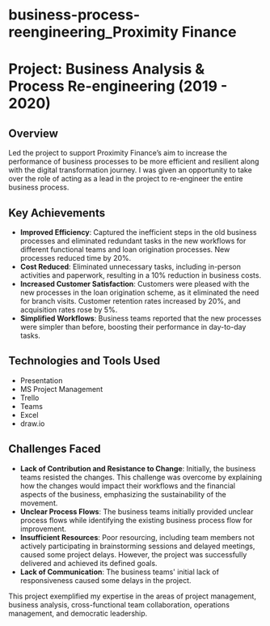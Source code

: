 # business-process-reengineering_Proximity Finance

# Project: Business Analysis & Process Re-engineering (2019 - 2020)

## Overview
Led the project to support Proximity Finance’s aim to increase the performance of business processes to be more efficient and resilient along with the digital transformation journey. I was given an opportunity to take over the role of acting as a lead in the project to re-engineer the entire business process.

## Key Achievements
- **Improved Efficiency**: Captured the inefficient steps in the old business processes and eliminated redundant tasks in the new workflows for different functional teams and loan origination processes. New processes reduced time by 20%.
- **Cost Reduced**: Eliminated unnecessary tasks, including in-person activities and paperwork, resulting in a 10% reduction in business costs.
- **Increased Customer Satisfaction**: Customers were pleased with the new processes in the loan origination scheme, as it eliminated the need for branch visits. Customer retention rates increased by 20%, and acquisition rates rose by 5%.
- **Simplified Workflows**: Business teams reported that the new processes were simpler than before, boosting their performance in day-to-day tasks.

## Technologies and Tools Used
- Presentation
- MS Project Management
- Trello
- Teams
- Excel
- draw.io

## Challenges Faced
- **Lack of Contribution and Resistance to Change**: Initially, the business teams resisted the changes. This challenge was overcome by explaining how the changes would impact their workflows and the financial aspects of the business, emphasizing the sustainability of the movement.
- **Unclear Process Flows**: The business teams initially provided unclear process flows while identifying the existing business process flow for improvement.
- **Insufficient Resources**: Poor resourcing, including team members not actively participating in brainstorming sessions and delayed meetings, caused some project delays. However, the project was successfully delivered and achieved its defined goals.
- **Lack of Communication**: The business teams' initial lack of responsiveness caused some delays in the project.

This project exemplified my expertise in the areas of project management, business analysis, cross-functional team collaboration, operations management, and democratic leadership.
